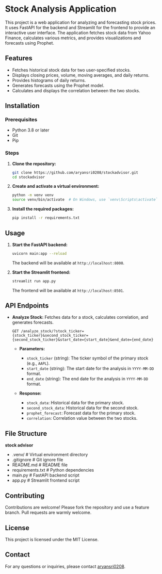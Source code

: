 # Stock Analysis Application

This project is a web application for analyzing and forecasting stock prices. It uses FastAPI for the backend and Streamlit for the frontend to provide an interactive user interface. The application fetches stock data from Yahoo Finance, calculates various metrics, and provides visualizations and forecasts using Prophet.

## Features

- Fetches historical stock data for two user-specified stocks.
- Displays closing prices, volume, moving averages, and daily returns.
- Provides histograms of daily returns.
- Generates forecasts using the Prophet model.
- Calculates and displays the correlation between the two stocks.

## Installation

### Prerequisites

- Python 3.8 or later
- Git
- Pip

### Steps

1. **Clone the repository:**

    ```bash
    git clone https://github.com/aryansri0208/stockadvisor.git
    cd stockadvisor
    ```

2. **Create and activate a virtual environment:**

    ```bash
    python -m venv venv
    source venv/bin/activate  # On Windows, use `venv\Scripts\activate`
    ```

3. **Install the required packages:**

    ```bash
    pip install -r requirements.txt
    ```

## Usage

1. **Start the FastAPI backend:**

    ```bash
    uvicorn main:app --reload
    ```

    The backend will be available at `http://localhost:8000`.

2. **Start the Streamlit frontend:**

    ```bash
    streamlit run app.py
    ```

    The frontend will be available at `http://localhost:8501`.

## API Endpoints

- **Analyze Stock:** Fetches data for a stock, calculates correlation, and generates forecasts.

    ```http
    GET /analyze_stock/?stock_ticker={stock_ticker}&second_stock_ticker={second_stock_ticker}&start_date={start_date}&end_date={end_date}
    ```

    - **Parameters:**
        - `stock_ticker` (string): The ticker symbol of the primary stock (e.g., `AAPL`).
        - `start_date` (string): The start date for the analysis in `YYYY-MM-DD` format.
        - `end_date` (string): The end date for the analysis in `YYYY-MM-DD` format.

    - **Response:**
        - `stock_data`: Historical data for the primary stock.
        - `second_stock_data`: Historical data for the second stock.
        - `prophet_forecast`: Forecast data for the primary stock.
        - `correlation`: Correlation value between the two stocks.

## File Structure

**stock advisor**
- .venv/ # Virtual environment directory
- .gitignore # Git ignore file
- README.md # README file
- requirements.txt # Python dependencies
- main.py # FastAPI backend script
- app.py # Streamlit frontend script

## Contributing

Contributions are welcome! Please fork the repository and use a feature branch. Pull requests are warmly welcome.

## License

This project is licensed under the MIT License.

## Contact

For any questions or inquiries, please contact [aryansri0208](mailto:aryansri0208@example.com).
